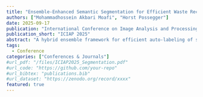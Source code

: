 ```yaml
---
title: "Ensemble-Enhanced Semantic Segmentation for Efficient Waste Recycling"
authors: ["Mohammadhossein Akbari Moafi", "Horst Possegger"]
date: 2025-09-17
publication: "International Conference on Image Analysis and Processing (ICIAP)"
publication_short: "ICIAP 2025"
abstract: "A hybrid ensemble framework for efficient auto-labeling of segmentation datasets using logit fusion and SAM refinement."
tags: 
  - Conference
categories: ["Conferences & Journals"]
#url_pdf: "/files/ICIAP2025_Segmentation.pdf"
#url_code: "https://github.com/your-repo"
#url_bibtex: "publications.bib"
#url_dataset: "https://zenodo.org/record/xxxx"
featured: true
---
```

